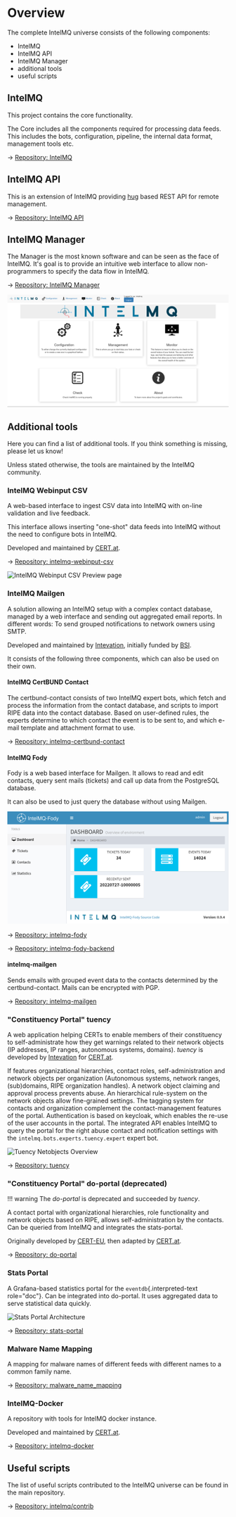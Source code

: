 <!-- comment
   SPDX-FileCopyrightText: 2015-2023 Sebastian Wagner, Filip Pokorný
   SPDX-License-Identifier: AGPL-3.0-or-later
-->

# Overview

The complete IntelMQ universe consists of the following components:

* IntelMQ
* IntelMQ API
* IntelMQ Manager
* additional tools
* useful scripts

## IntelMQ

This project contains the core functionality.

The Core includes all the components required for processing data feeds. This includes the bots, configuration, pipeline, the internal data format, management tools etc.

→ [Repository: IntelMQ](https://github.com/certtools/intelmq/)

## IntelMQ API

This is an extension of IntelMQ providing [hug](http://hug.rest) based REST API for remote management.

→ [Repository: IntelMQ API](https://github.com/certtools/intelmq-api/)

## IntelMQ Manager

The Manager is the most known software and can be seen as the face of IntelMQ. It's goal is to provide an intuitive web interface to allow non-programmers to specify the data flow in IntelMQ.

→ [Repository: IntelMQ Manager](https://github.com/certtools/intelmq-manager/)

![IntelMQ Manager Landing page](static/images/intelmq-manager/landing_page.png)

## Additional tools

Here you can find a list of additional tools. If you think something is missing, please let us know!

Unless stated otherwise, the tools are maintained by the IntelMQ community.

### IntelMQ Webinput CSV

A web-based interface to ingest CSV data into IntelMQ with on-line validation and live feedback.

This interface allows inserting "one-shot" data feeds into IntelMQ without the need to configure bots in IntelMQ.

Developed and maintained by [CERT.at](https://cert.at).

→ [Repository: intelmq-webinput-csv](https://github.com/certat/intelmq-webinput-csv)

![IntelMQ Webinput CSV Preview page](https://raw.githubusercontent.com/certat/intelmq-webinput-csv/c20413a401c2077140dd17fb7651db1132fde648/docs/images/screenshot.png)

### IntelMQ Mailgen

A solution allowing an IntelMQ setup with a complex contact database, managed by a web interface and sending out aggregated email reports. In different words: To send grouped notifications to network owners using SMTP.

Developed and maintained by [Intevation](https://intevation.de), initially funded by [BSI](https://bsi.bund.de/).

It consists of the following three components, which can also be used on their own.

#### IntelMQ CertBUND Contact

The certbund-contact consists of two IntelMQ expert bots, which fetch and process the information from the contact database, and scripts to import RIPE data into the contact database. Based on user-defined rules, the experts determine to which contact the event is to be sent to, and which e-mail template and attachment format to use.

→ [Repository: intelmq-certbund-contact](https://github.com/Intevation/intelmq-certbund-contact)

#### IntelMQ Fody

Fody is a web based interface for Mailgen. It allows to read and edit contacts, query sent mails (tickets) and call up data from the PostgreSQL database.

It can also be used to just query the database without using Mailgen.

![IntelMQ Fody Dashboard](https://raw.githubusercontent.com/Intevation/intelmq-fody/6e41b836d0a2c350a5f2c5c95a4b3be4d3f46027/docs/images/landing_page.png)

→ [Repository: intelmq-fody](https://github.com/Intevation/intelmq-fody)

→ [Repository:
intelmq-fody-backend](https://github.com/Intevation/intelmq-fody-backend)

#### intelmq-mailgen

Sends emails with grouped event data to the contacts determined by the certbund-contact. Mails can be encrypted with
PGP.

→ [Repository:
intelmq-mailgen](https://github.com/Intevation/intelmq-mailgen)

### "Constituency Portal" tuency

A web application helping CERTs to enable members of their constituency to self-administrate how they get warnings related to their network objects (IP addresses, IP ranges, autonomous systems, domains). *tuency* is developed by [Intevation](https://intevation.de/) for [CERT.at](https://cert.at).

If features organizational hierarchies, contact roles, self-administration and network objects per organization (Autonomous systems, network ranges, (sub)domains, RIPE organization handles). A network object claiming and approval process prevents abuse. An hierarchical rule-system on the network objects allow fine-grained settings. The tagging system for contacts and organization complement the contact-management features of the portal. Authentication is based on keycloak, which enables the re-use of the user accounts in the portal. The integrated API enables IntelMQ to query the portal for the right abuse contact and notification settings with the `intelmq.bots.experts.tuency.expert` expert bot.

![Tuency Netobjects Overview](https://gitlab.com/intevation/tuency/tuency/-/raw/64b95ec0/docs/images/netobjects.png)

→ [Repository: tuency](https://gitlab.com/Intevation/tuency/tuency)

### "Constituency Portal" do-portal (deprecated)

!!! warning
    The *do-portal* is deprecated and succeeded by *tuency*.

A contact portal with organizational hierarchies, role functionality and network objects based on RIPE, allows
self-administration by the contacts. Can be queried from IntelMQ and integrates the stats-portal.

Originally developed by [CERT-EU](https://cert.europa.eu/), then adapted by [CERT.at](https://cert.at).

→ [Repository: do-portal](https://github.com/certat/do-portal)

### Stats Portal

A Grafana-based statistics portal for the `eventdb`{.interpreted-text role="doc"}. Can be integrated into do-portal. It uses aggregated data to serve statistical data quickly.

![Stats Portal Architecture](https://raw.githubusercontent.com/certtools/stats-portal/38515266aabdf661a0b4becd8e921b03f32429fa/architecture-overview-stats-portal-screen.png)

→ [Repository: stats-portal](https://github.com/certtools/stats-portal)

### Malware Name Mapping

A mapping for malware names of different feeds with different names to a common family name.

→ [Repository: malware_name_mapping](https://github.com/certtools/malware_name_mapping)

### IntelMQ-Docker

A repository with tools for IntelMQ docker instance.

Developed and maintained by [CERT.at](https://cert.at).

→ [Repository: intelmq-docker](https://github.com/certat/intelmq-docker)

## Useful scripts

The list of useful scripts contributed to the IntelMQ universe can be found in the main repository.

→ [Repository: intelmq/contrib](https://github.com/certtools/intelmq/tree/develop/contrib)